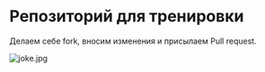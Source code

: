 # Репозиторий для тренировки

Делаем себе fork, вносим изменения и присылаем Pull request.

![joke.jpg](C:\Users\Johnny_A\QWERTY\git_gb_2022\joke.jpg)